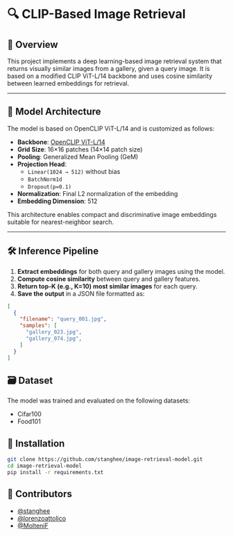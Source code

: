 # 🔍 CLIP-Based Image Retrieval

## 📌 Overview

This project implements a deep learning-based image retrieval system that returns visually similar images from a gallery, given a query image. It is based on a modified CLIP ViT-L/14 backbone and uses cosine similarity between learned embeddings for retrieval.

---

## 🧠 Model Architecture

The model is based on OpenCLIP ViT-L/14 and is customized as follows:

- **Backbone**: [OpenCLIP ViT-L/14](https://github.com/mlfoundations/open_clip)
- **Grid Size**: 16×16 patches (14×14 patch size)
- **Pooling**: Generalized Mean Pooling (GeM)
- **Projection Head**:
  - `Linear(1024 → 512)` without bias
  - `BatchNorm1d`
  - `Dropout(p=0.1)`
- **Normalization**: Final L2 normalization of the embedding
- **Embedding Dimension**: 512

This architecture enables compact and discriminative image embeddings suitable for nearest-neighbor search.

---

## 🛠️ Inference Pipeline

1. **Extract embeddings** for both query and gallery images using the model.
2. **Compute cosine similarity** between query and gallery features.
3. **Return top-K (e.g., K=10) most similar images** for each query.
4. **Save the output** in a JSON file formatted as:

```json
[
  {
    "filename": "query_001.jpg",
    "samples": [
      "gallery_023.jpg",
      "gallery_074.jpg",
    ]
  }
]
```

## 🗃️ Dataset

The model was trained and evaluated on the following datasets:

- Cifar100
- Food101

## 🚀 Installation

```bash
git clone https://github.com/stanghee/image-retrieval-model.git
cd image-retrieval-model
pip install -r requirements.txt
```

## 👥 Contributors

- [@stanghee](https://github.com/stanghee) 
- [@lorenzoattolico](https://github.com/lorenzoattolico) 
- [@MolteniF](https://github.com/MolteniF)
